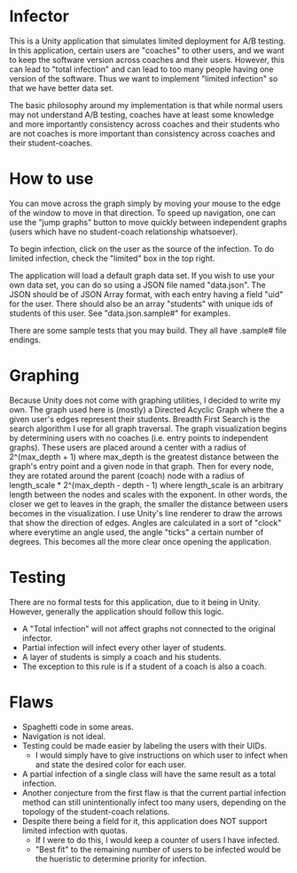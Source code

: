 # Infector

This is a Unity application that simulates limited deployment for A/B testing. In this application, certain users are "coaches" to other users, and we want to keep the software version across coaches and their users. However, this can lead to "total infection" and can lead to too many people having one version of the software. Thus we want to implement "limited infection" so that we have better data set.

The basic philosophy around my implementation is that while normal users may not understand A/B testing, coaches have at least some knowledge and more importantly consistency across coaches and their students who are not coaches is more important than consistency across coaches and their student-coaches.

# How to use

You can move across the graph simply by moving your mouse to the edge of the window to move in that direction. To speed up navigation, one can use the "jump graphs" button to move quickly between independent graphs (users which have no student-coach relationship whatsoever).

To begin infection, click on the user as the source of the infection. To do limited infection, check the "limited" box in the top right.

The application will load a default graph data set. If you wish to use your own data set, you can do so using a JSON file named "data.json". The JSON should be of JSON Array format, with each entry having a field "uid" for the user. There should also be an array "students" with unique ids of students of this user. See "data.json.sample#" for examples.

There are some sample tests that you may build. They all have .sample# file endings.

# Graphing

Because Unity does not come with graphing utilities, I decided to write my own. The graph used here is (mostly) a Directed Acyclic Graph where the a given user's edges represent their students. Breadth First Search is the search algorithm I use for all graph traversal. The graph visualization begins by determining users with no coaches (i.e. entry points to independent graphs). These users are placed around a center with a radius of 2^(max_depth + 1) where max_depth is the greatest distance between the graph's entry point and a given node in that graph. Then for every node, they are rotated around the parent (coach) node with a radius of length_scale * 2^(max_depth - depth - 1) where length_scale is an arbitrary length between the nodes and scales with the exponent. In other words, the closer we get to leaves in the graph, the smaller the distance between users becomes in the visualization. I use Unity's line renderer to draw the arrows that show the direction of edges. Angles are calculated in a sort of "clock" where everytime an angle used, the angle "ticks" a certain number of degrees. This becomes all the more clear once opening the application.

# Testing

There are no formal tests for this application, due to it being in Unity. However, generally the application should follow this logic.

- A "Total infection" will not affect graphs not connected to the original infector.
- Partial infection will infect every other layer of students.
- A layer of students is simply a coach and his students.
- The exception to this rule is if a student of a coach is also a coach.

# Flaws

- Spaghetti code in some areas.
- Navigation is not ideal.
- Testing could be made easier by labeling the users with their UIDs.
    - I would simply have to give instructions on which user to infect when and state the desired color for each user.
- A partial infection of a single class will have the same result as a total infection.
- Another conjecture from the first flaw is that the current partial infection method can still unintentionally infect too many users, depending on the topology of the student-coach relations.
- Despite there being a field for it, this application does NOT support limited infection with quotas.
    - If I were to do this, I would keep a counter of users I have infected.
    - "Best fit" to the remaining number of users to be infected would be the hueristic to determine priority for infection.
